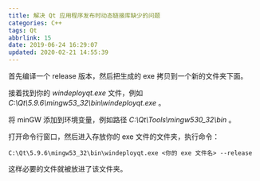 ```yaml
---
title: 解决 Qt 应用程序发布时动态链接库缺少的问题
categories: C++
tags: Qt
abbrlink: 15
date: 2019-06-24 16:29:07
updated: 2020-02-21 14:55:39
---
```

首先编译一个 release 版本，然后把生成的 exe 拷贝到一个新的文件夹下面。

接着找到你的 *windeployqt.exe* 文件，例如 *C:\Qt\5.9.6\mingw53_32\bin\windeployqt.exe* 。

将 minGW 添加到环境变量，例如路径 *C:\Qt\Tools\mingw530_32\bin* 。

打开命令行窗口，然后进入存放你的 exe 文件的文件夹，执行命令：

```
C:\Qt\5.9.6\mingw53_32\bin\windeployqt.exe <你的 exe 文件名> --release
```

这样必要的文件就被放进了该文件夹。
